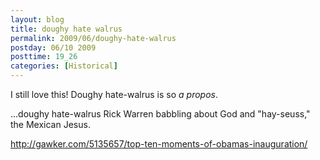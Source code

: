 ```yaml
---
layout: blog
title: doughy hate walrus
permalink: 2009/06/doughy-hate-walrus
postday: 06/10 2009
posttime: 19_26
categories: [Historical]
---
```


<p>I still love this! Doughy hate-walrus is so <i>a propos</i>.</p>
<p>...doughy hate-walrus Rick Warren babbling about God and "hay-seuss," the Mexican Jesus.</p>
<p><a href="http://gawker.com/5135657/top-ten-moments-of-obamas-inauguration/" title="http://gawker.com/5135657/top-ten-moments-of-obamas-inauguration/">http://gawker.com/5135657/top-ten-moments-of-obamas-inauguration/</a></p>
